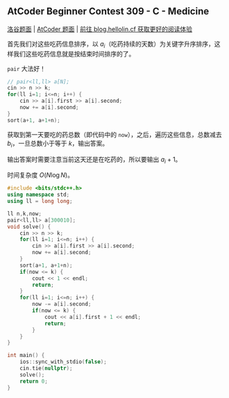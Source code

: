 ## AtCoder Beginner Contest 309 - C - Medicine

[洛谷题面](https://www.luogu.com.cn/problem/AT_abc309_c) | [AtCoder 题面](https://atcoder.jp/contests/abc309/tasks/abc309_c) | [前往 blog.hellolin.cf 获取更好的阅读体验](https://blog.hellolin.cf/articles/5d71bac6.html)

首先我们对这些吃药信息排序，以 $a_i$（吃药持续的天数）为关键字升序排序，这样我们这些吃药信息就是按结束时间排序的了。

`pair` 大法好！

``` cpp
// pair<ll,ll> a[N];
cin >> n >> k;
for(ll i=1; i<=n; i++) {
    cin >> a[i].first >> a[i].second;
    now += a[i].second;
}
sort(a+1, a+1+n);
```

获取到第一天要吃的药总数（即代码中的 `now`），之后，遍历这些信息，总数减去 $b_i$，一旦总数小于等于 $k$，输出答案。

输出答案时需要注意当前这天还是在吃药的，所以要输出 $a_i + 1$。

时间复杂度 $O(N\log N)$。

``` cpp
#include <bits/stdc++.h>
using namespace std;
using ll = long long;

ll n,k,now;
pair<ll,ll> a[300010];
void solve() {
    cin >> n >> k;
    for(ll i=1; i<=n; i++) {
        cin >> a[i].first >> a[i].second;
        now += a[i].second;
    }
    sort(a+1, a+1+n);
    if(now <= k) {
        cout << 1 << endl;
        return;
    }
    for(ll i=1; i<=n; i++) {
        now -= a[i].second;
        if(now <= k) {
            cout << a[i].first + 1 << endl;
            return;
        }
    }
}

int main() {
    ios::sync_with_stdio(false);
    cin.tie(nullptr);
    solve();
    return 0;
}
```